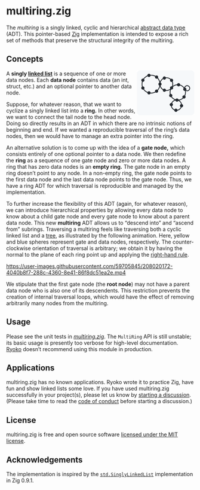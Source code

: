 # multiring.zig

The *multiring* is a singly linked, cyclic and hierarchical [abstract data type] (ADT). This pointer-based [Zig] implementation is intended to expose a rich set of methods that preserve the structural integrity of the multiring.

## Concepts

<picture>
  <source
    media="(prefers-color-scheme: dark)"
    srcset="./docs/img/multiring-github-dark.png"
  >
  <source
    media="(prefers-color-scheme: light)"
    srcset="./docs/img/multiring-github-light.png"
  >
  <img
    title="multiring"
    img alt=""
    src="./docs/img/multiring-github-light.png"
    align="right"
    height="120"
  >
</picture>

A **singly [linked list]** is a sequence of one or more data nodes. Each **data node** contains data (an int, struct, etc.) and an optional pointer to another data node.

Suppose, for whatever reason, that we want to cyclize a singly linked list into a **ring.** In other words, we want to connect the tail node to the head node. Doing so directly results in an ADT in which there are no intrinsic notions of beginning and end. If we wanted a reproducible traversal of the ring’s data nodes, then we would have to manage an extra pointer into the ring.

An alternative solution is to come up with the idea of a **gate node,** which consists entirely of one optional pointer to a data node. We then redefine the **ring** as a sequence of one gate node and zero or more data nodes. A ring that has zero data nodes is an **empty ring.** The gate node in an empty ring doesn’t point to any node. In a non-empty ring, the gate node points to the first data node and the last data node points to the gate node. Thus, we have a ring ADT for which traversal is reproducible and managed by the implementation.

To further increase the flexibility of this ADT (again, for whatever reason), we can introduce hierarchical properties by allowing every data node to know about a child gate node and every gate node to know about a parent data node. This new **multiring** ADT allows us to “descend into” and “ascend from” subrings. Traversing a multiring feels like traversing both a cyclic linked list and a [tree], as illustrated by the following animation. Here, yellow and blue spheres represent gate and data nodes, respectively. The counter-clockwise orientation of traversal is arbitrary; we obtain it by having the normal to the plane of each ring point up and applying the [right-hand rule].

https://user-images.githubusercontent.com/59705845/208020172-4040b8f7-288c-4360-8e41-86f8dc51ea2e.mp4

We stipulate that the first gate node (the **root node**) may not have a parent data node who is also one of its descendents. This restriction prevents the creation of internal traversal loops, which would have the effect of removing arbitrarily many nodes from the multiring.

## Usage

Please see the unit tests in [*multiring.zig*][source]. The `MultiRing` API is still unstable; its basic usage is presently too verbose for high-level documentation. [Ryoko] doesn’t recommend using this module in production.

## Applications

multiring.zig has no known applications. Ryoko wrote it to practice Zig, have fun and show linked lists some love. If you have used multiring.zig successfully in your project(s), please let us know by [starting a discussion][discussions]. (Please take time to read the [code of conduct] before starting a discussion.)

## License

multiring.zig is free and open source software [licensed under the MIT license][license].

## Acknowledgements

The implementation is inspired by the [`std.SinglyLinkedList`][std.SinglyLinkedList] implementation in Zig 0.9.1.

[abstract data type]: https://en.wikipedia.org/wiki/Abstract_data_type
[code of conduct]: ./CODE_OF_CONDUCT.md
[discussions]: https://github.com/ok-ryoko/multiring.zig/discussions
[license]: ./LICENSE.txt
[linked list]: https://en.wikipedia.org/wiki/Linked_list
[right-hand rule]: https://en.wikipedia.org/wiki/Right-hand_rule
[Ryoko]: https://github.com/ok-ryoko
[source]: ./src/multiring.zig
[std.SinglyLinkedList]: https://github.com/ziglang/zig/blob/0.9.1/lib/std/linked_list.zig
[tree]: https://en.wikipedia.org/wiki/Tree_(data_structure)
[Zig]: https://ziglang.org/
